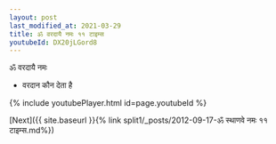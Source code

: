```yaml
---
layout: post
last_modified_at: 2021-03-29
title: ॐ वरदायै नमः ११ टाइम्स
youtubeId: DX20jLGord8
---
```

 
 
 ॐ वरदायै नमः  
 
 -  वरदान कौन देता है 
 
  
 
  
 
 
 
 
 
 


{% include youtubePlayer.html id=page.youtubeId %}
 
[Next]({{ site.baseurl }}{% link  split1/_posts/2012-09-17-ॐ स्थाणवे नमः ११ टाइम्स.md%})
 
